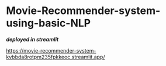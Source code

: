 # Movie-Recommender-system-using-basic-NLP

***deployed in streamlit***

https://movie-recommender-system-kvbbda8rotpm235fpkkeoc.streamlit.app/


